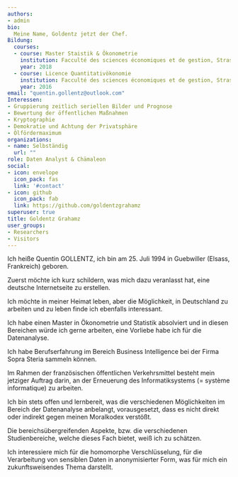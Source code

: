 ```yaml
---
authors:
- admin
bio: 
  Meine Name, Goldentz jetzt der Chef.
Bildung:
  courses:
  - course: Master Staistik & Ökonometrie
    institution: Facculté des sciences économiques et de gestion, Strasbourg
    year: 2018
  - course: Licence Quantitativökonomie
    institution: Facculté des sciences économiques et de gestion, Strasbourg
    year: 2016
email: "quentin.gollentz@outlook.com"
Interessen:
- Gruppierung zeitlich seriellen Bilder und Prognose
- Bewertung der öffentlichen Maßnahmen
- Kryptographie
- Demokratie und Achtung der Privatsphäre
- Ölfördermaximum
organizations:
- name: Selbständig
  url: ""
role: Daten Analyst & Chämaleon
social:
- icon: envelope
  icon_pack: fas
  link: '#contact'
- icon: github
  icon_pack: fab
  link: https://github.com/goldentzgrahamz
superuser: true
title: Goldentz Grahamz
user_groups:
- Researchers
- Visitors
---
```

Ich heiße Quentin GOLLENTZ, ich bin am 25. Juli 1994 in Guebwiller (Elsass, Frankreich) geboren.

Zuerst möchte ich kurz schildern, was mich dazu veranlasst hat, eine deutsche Internetseite zu erstellen.

Ich möchte in meiner Heimat leben, aber die Möglichkeit, in Deutschland zu arbeiten und zu leben finde ich ebenfalls interessant.

Ich habe einen Master in Ökonometrie und Statistik absolviert und in diesen Bereichen würde ich gerne arbeiten, eine Vorliebe habe ich für die Datenanalyse.

Ich habe Berufserfahrung im Bereich Business Intelligence bei der Firma Sopra Steria sammeln können.

Im Rahmen der französischen öffentlichen Verkehrsmittel besteht mein jetziger Auftrag darin, an der Erneuerung des Informatiksystems (= système informatique) zu arbeiten.

Ich bin stets offen und lernbereit, was die verschiedenen Möglichkeiten im Bereich der Datenanalyse anbelangt, vorausgesetzt, dass es nicht direkt oder indirekt gegen meinen Moralkodex verstößt.

Die bereichsübergreifenden Aspekte, bzw. die verschiedenen Studienbereiche, welche dieses Fach bietet, weiß ich zu schätzen.

Ich interessiere mich für die homomorphe Verschlüsselung, für die Verarbeitung von sensiblen Daten in anonymisierter Form, was für mich ein zukunftsweisendes Thema darstellt.

